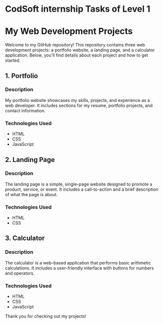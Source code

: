 # CodSoft internship Tasks of Level 1
# My Web Development Projects

Welcome to my GitHub repository! This repository contains three web development projects: a portfolio website, a landing page, and a calculator application. Below, you'll find details about each project and how to get started.

## 1. Portfolio

### Description
My portfolio website showcases my skills, projects, and experience as a web developer. It includes sections for my resume, portfolio projects, and contact information.

### Technologies Used
- HTML
- CSS
- JavaScript

## 2. Landing Page

### Description
The landing page is a simple, single-page website designed to promote a product, service, or event. It includes a call-to-action and a brief description of what the page is about.

### Technologies Used
- HTML
- CSS

## 3. Calculator

### Description
The calculator is a web-based application that performs basic arithmetic calculations. It includes a user-friendly interface with buttons for numbers and operators.

### Technologies Used
- HTML
- CSS
- JavaScript


Thank you for checking out my projects!
